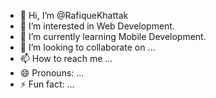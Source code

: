 - 👋 Hi, I’m @RafiqueKhattak
- 👀 I’m interested in Web Development.
- 🌱 I’m currently learning Mobile Development.
- 💞️ I’m looking to collaborate on ...
- 📫 How to reach me ...
- 😄 Pronouns: ...
- ⚡ Fun fact: ...

<!---
RafiqueKhattak/RafiqueKhattak is a ✨ special ✨ repository because its `README.md` (this file) appears on your GitHub profile.
You can click the Preview link to take a look at your changes.
--->
